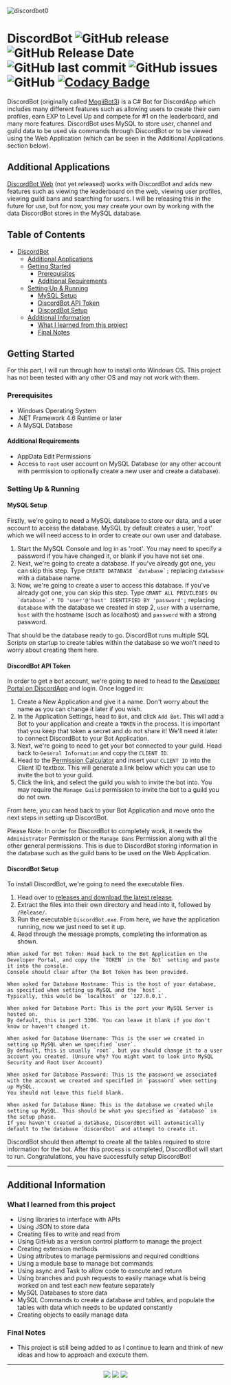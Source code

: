 ![discordbot0](http://imgserv.mythicalcuddles.xyz/DiscordBot/DiscordBot.png)

# DiscordBot ![GitHub release](https://img.shields.io/github/release/MythicalCuddles/DiscordBot.svg) ![GitHub Release Date](https://img.shields.io/github/release-date/MythicalCuddles/DiscordBot.svg) ![GitHub last commit](https://img.shields.io/github/last-commit/MythicalCuddles/DiscordBot.svg) ![GitHub issues](https://img.shields.io/github/issues/MythicalCuddles/DiscordBot.svg) ![GitHub](https://img.shields.io/github/license/MythicalCuddles/DiscordBot.svg) [![Codacy Badge](https://api.codacy.com/project/badge/Grade/f883c061df9945ea946a769669f5fc9c)](https://www.codacy.com/app/MythicalCuddles/DiscordBot?utm_source=github.com&amp;utm_medium=referral&amp;utm_content=MythicalCuddles/DiscordBot&amp;utm_campaign=Badge_Grade)

DiscordBot (originally called [MogiiBot3](https://github.com/MythicalCuddles/MogiiBot3)) is a C# Bot for DiscordApp which includes many different features such as allowing users to create their own profiles, earn EXP to Level Up and compete for #1 on the leaderboard, and many more features. DiscordBot uses MySQL to store user, channel and guild data to be used via commands through DiscordBot or to be viewed using the Web Application (which can be seen in the Additional Applications section below).

## Additional Applications

[DiscordBot Web](https://bot.mythicalcuddles.xyz) (not yet released) works with DiscordBot and adds new features such as viewing the leaderboard on the web, viewing user profiles, viewing guild bans and searching for users. I will be releasing this in the future for use, but for now, you may create your own by working with the data DiscordBot stores in the MySQL database.

## Table of Contents

* [DiscordBot](#discordbot-----)
  * [Additional Applications](#additional-applications)
  * [Getting Started](#getting-started)
    * [Prerequisites](#prerequisites)
    * [Additional Requirements](#additional-requirements)
  * [Setting Up & Running](#setting-up--running)
    * [MySQL Setup](#mysql-setup)
    * [DiscordBot API Token](#discordbot-api-token)
    * [DiscordBot Setup](#discordbot-setup)
  * [Additional Information](#additional-information)
    * [What I learned from this project](#what-i-learned-from-this-project)
    * [Final Notes](#final-notes)

## Getting Started

For this part, I will run through how to install onto Windows OS. This project has not been tested with any other OS and may not work with them.

### Prerequisites

* Windows Operating System
* .NET Framework 4.6 Runtime or later
* A MySQL Database

#### Additional Requirements

* AppData Edit Permissions
* Access to `root` user account on MySQL Database (or any other account with permission to optionally create a new user and create a database).

### Setting Up & Running

#### MySQL Setup
Firstly, we're going to need a MySQL database to store our data, and a user account to access the database. MySQL by default creates a user, 'root' which we will need access to in order to create our own user and database.

1. Start the MySQL Console and log in as 'root'. You may need to specify a password if you have changed it, or blank if you have not set one.
2. Next, we're going to create a database. If you've already got one, you can skip this step. Type ``CREATE DATABASE `database`;`` replacing `database` with a database name.
3. Now, we're going to create a user to access this database. If you've already got one, you can skip this step. Type ``GRANT ALL PRIVILEGES ON `database`.* TO 'user'@'host' IDENTIFIED BY 'password';`` replacing `database` with the database we created in step 2, `user` with a username, `host` with the hostname (such as localhost) and `password` with a strong password.

That should be the database ready to go. DiscordBot runs multiple SQL Scripts on startup to create tables within the database so we won't need to worry about creating them here.

#### DiscordBot API Token
In order to get a bot account, we're going to need to head to the [Developer Portal on DiscordApp](https://discordapp.com/developers) and login. Once logged in:

1. Create a New Application and give it a name. Don't worry about the name as you can change it later if you wish.
2. In the Application Settings, head to `Bot`, and click `Add Bot`. This will add a Bot to your application and create a `TOKEN` in the process. It is important that you keep that token a secret and do not share it! We'll need it later to connect DiscordBot to your Bot Application.
3. Next, we're going to need to get your bot connected to your guild. Head back to `General Information` and copy the `CLIENT ID`.
4. Head to the [Permission Calculator](https://discordapi.com/permissions.html#8) and insert your `CLIENT ID` into the Client ID textbox. This will generate a link below which you can use to invite the bot to your guild.
5. Click the link, and select the guild you wish to invite the bot into. You may require the `Manage Guild` permission to invite the bot to a guild you do not own.

From here, you can head back to your Bot Application and move onto the next steps in setting up DiscordBot.

Please Note: In order for DiscordBot to completely work, it needs the `Administrator` Permission or the `Manage Bans` Permission along with all the other general permissions. This is due to DiscordBot storing information in the database such as the guild bans to be used on the Web Application.

#### DiscordBot Setup
To install DiscordBot, we're going to need the executable files.

1. Head over to [releases and download the latest release](https://github.com/MythicalCuddles/DiscordBot/releases).
2. Extract the files into their own directory and head into it, followed by `/Release/`.
3. Run the executable `DiscordBot.exe`. From here, we have the application running, now we just need to set it up.
4. Read through the message prompts, completing the information as shown.

```TEXT
When asked for Bot Token: Head back to the Bot Application on the Developer Portal, and copy the `TOKEN` in the `Bot` setting and paste it into the console.
Console should clear after the Bot Token has been provided.

When asked for Database Hostname: This is the host of your database, as specified when setting up MySQL and the `host`.
Typically, this would be `localhost` or `127.0.0.1`.

When asked for Database Port: This is the port your MySQL Server is hosted on.
By default, this is port 3306. You can leave it blank if you don't know or haven't changed it.

When asked for Database Username: This is the user we created in setting up MySQL when we specified `user`.
By default, this is usually `root`, but you should change it to a user account you created. (Unsure why? You might want to look into MySQL Security and Root User Account)

When asked for Database Password: This is the password we associated with the account we created and specified in `password` when setting up MySQL.
You should not leave this field blank.

When asked for Database Name: This is the database we created while setting up MySQL. This should be what you specified as `database` in the setup phase.
If you haven't created a database, DiscordBot will automatically default to the database `discordbot` and attempt to create it.
```

DiscordBot should then attempt to create all the tables required to store information for the bot. After this process is completed, DiscordBot will start to run. Congratulations, you have successfully setup DiscordBot!

---
## Additional Information

### What I learned from this project

* Using libraries to interface with APIs
* Using JSON to store data
* Creating files to write and read from
* Using GitHub as a version control platform to manage the project
* Creating extension methods
* Using attributes to manage permissions and required conditions
* Using a module base to manage bot commands
* Using async and Task to allow code to execute and return
* Using branches and push requests to easily manage what is being worked on and test each new feature separately
* MySQL Databases to store data
* MySQL Commands to create a database and tables, and populate the tables with data which needs to be updated constantly
* Creating objects to easily manage data

### Final Notes

* This project is still being added to as I continue to learn and think of new ideas and how to approach and execute them.

---

<p align="center">
  <a href="https://mythicalcuddles.xyz"><img src="https://i.imgur.com/f45s9EN.png"></a>
  <a href="https://www.paypal.me/mythicalcuddles"><img src="https://img.shields.io/badge/Support%20the%20Developer-Donate%20via%20PayPal-ffa329.svg"></a>
  <a href="https://www.patreon.com/mythicalcuddles"><img src="https://img.shields.io/badge/Support%20the%20Developer-Become%20a%20Patreon-ffa329.svg"></a>
</p>
